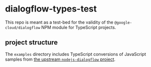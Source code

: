 # dialogflow-types-test

This repo is meant as a test-bed for the validity of the `@google-cloud/dialogflow` NPM module for TypeScript projects.

## project structure

The `examples` directory includes TypeScript conversions of JavaScript samples from [the upstream `nodejs-dialogflow` project](https://github.com/googleapis/nodejs-dialogflow/tree/main/samples).
